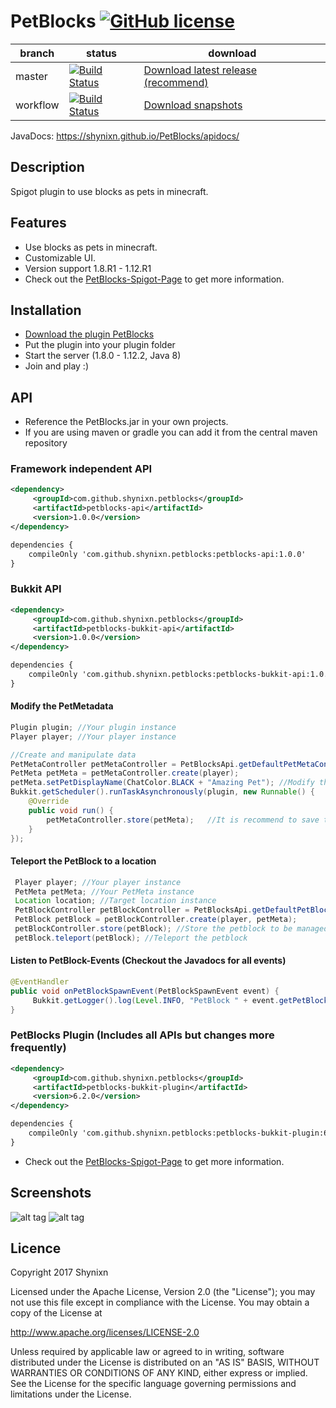 # PetBlocks [![GitHub license](https://img.shields.io/badge/license-Apache%20License%202.0-blue.svg)](https://raw.githubusercontent.com/Shynixn/PetBlocks/master/LICENSE)

| branch        | status        | download      |
| ------------- | --------------| --------------| 
| master        | [![Build Status](https://travis-ci.org/Shynixn/PetBlocks.svg?branch=master)](https://travis-ci.org/Shynixn/PetBlocks) |[Download latest release (recommend)](https://github.com/Shynixn/PetBlocks/releases)|
| workflow      | [![Build Status](https://travis-ci.org/Shynixn/PetBlocks.svg?branch=workflow)](https://travis-ci.org/Shynixn/PetBlocks) | [Download snapshots](https://oss.sonatype.org/content/repositories/snapshots/com/github/shynixn/petblocks/) |

JavaDocs: https://shynixn.github.io/PetBlocks/apidocs/

## Description
Spigot plugin to use blocks as pets in minecraft.

## Features

* Use blocks as pets in minecraft.
* Customizable UI.
* Version support 1.8.R1 - 1.12.R1
* Check out the [PetBlocks-Spigot-Page](https://www.spigotmc.org/resources/petblocks-mysql-bungeecord-customizeable-gui-1-8-1-9-1-10-1-11.12056/) to get more information. 

## Installation

* [Download the plugin PetBlocks](https://github.com/Shynixn/PetBlocks/releases)
* Put the plugin into your plugin folder
* Start the server (1.8.0 - 1.12.2, Java 8)
* Join and play :)

## API

* Reference the PetBlocks.jar in your own projects.
* If you are using maven or gradle you can add it from the central maven repository

### Framework independent API
```xml
<dependency>
     <groupId>com.github.shynixn.petblocks</groupId>
     <artifactId>petblocks-api</artifactId>
     <version>1.0.0</version>
</dependency>
```

```xml
dependencies {
    compileOnly 'com.github.shynixn.petblocks:petblocks-api:1.0.0'
}
```

### Bukkit API

```xml
<dependency>
     <groupId>com.github.shynixn.petblocks</groupId>
     <artifactId>petblocks-bukkit-api</artifactId>
     <version>1.0.0</version>
</dependency>
```

```xml
dependencies {
    compileOnly 'com.github.shynixn.petblocks:petblocks-bukkit-api:1.0.0'
}
```

#### Modify the PetMetadata 

```java
Plugin plugin; //Your plugin instance
Player player; //Your player instance

//Create and manipulate data
PetMetaController petMetaController = PetBlocksApi.getDefaultPetMetaController();
PetMeta petMeta = petMetaController.create(player);
petMeta.setPetDisplayName(ChatColor.BLACK + "Amazing Pet"); //Modify the petMeta
Bukkit.getScheduler().runTaskAsynchronously(plugin, new Runnable() {
    @Override
    public void run() {
        petMetaController.store(petMeta);   //It is recommend to save the petMeta asynchronously into the database
    }
});
```
#### Teleport the PetBlock to a location

```java
 Player player; //Your player instance
 PetMeta petMeta; //Your PetMeta instance
 Location location; //Target location instance
 PetBlockController petBlockController = PetBlocksApi.getDefaultPetBlockController();
 PetBlock petBlock = petBlockController.create(player, petMeta);
 petBlockController.store(petBlock); //Store the petblock to be managed by the plugin. Does not involve a database so it can be used on the main thread.
 petBlock.teleport(petBlock); //Teleport the petblock
```

#### Listen to PetBlock-Events (Checkout the Javadocs for all events)

```java
@EventHandler
public void onPetBlockSpawnEvent(PetBlockSpawnEvent event) {
     Bukkit.getLogger().log(Level.INFO, "PetBlock " + event.getPetBlock().getDisplayName() + " has spawned.");
}
```

### PetBlocks Plugin (Includes all APIs but changes more frequently)

```xml
<dependency>
     <groupId>com.github.shynixn.petblocks</groupId>
     <artifactId>petblocks-bukkit-plugin</artifactId>
     <version>6.2.0</version>
</dependency>
```

```xml
dependencies {
    compileOnly 'com.github.shynixn.petblocks:petblocks-bukkit-plugin:6.2.0'
}
```

* Check out the [PetBlocks-Spigot-Page](https://www.spigotmc.org/resources/petblocks-mysql-bungeecord-customizeable-gui-1-8-1-9-1-10-1-11.12056/) to get more information. 

## Screenshots

![alt tag](http://www.mediafire.com/convkey/9d02/r92bshjdva755d3zg.jpg)
![alt tag](http://www.mediafire.com/convkey/697e/ddk043hgdj57d7jzg.jpg)

## Licence

Copyright 2017 Shynixn

Licensed under the Apache License, Version 2.0 (the "License");
you may not use this file except in compliance with the License.
You may obtain a copy of the License at

   http://www.apache.org/licenses/LICENSE-2.0

Unless required by applicable law or agreed to in writing, software
distributed under the License is distributed on an "AS IS" BASIS,
WITHOUT WARRANTIES OR CONDITIONS OF ANY KIND, either express or implied.
See the License for the specific language governing permissions and
limitations under the License.